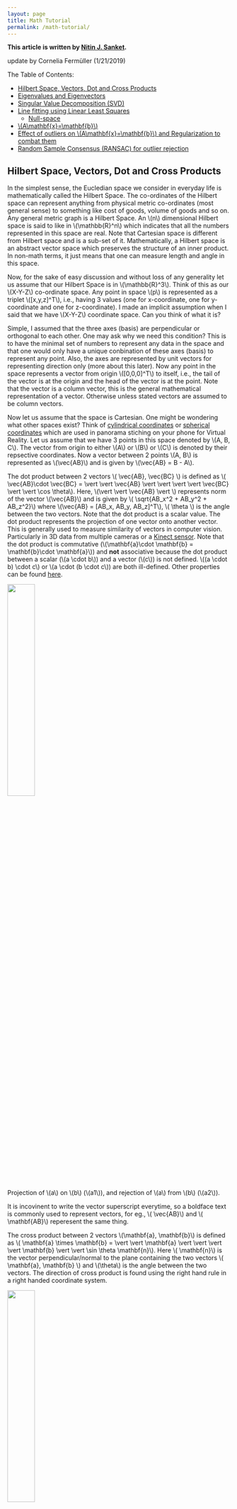 ```yaml
---
layout: page
title: Math Tutorial
permalink: /math-tutorial/
---
```

**This article is written by [Nitin J. Sanket](http://nitinjsanket.github.io).**

update by Cornelia Ferm&uuml;ller (1/21/2019)

The Table of Contents:

- [Hilbert Space, Vectors, Dot and Cross Products](#hilbert)
- [Eigenvalues and Eigenvectors](#eigen)
- [Singular Value Decomposition (SVD)](#svd)
- [Line fitting using Linear Least Squares](#linefit)
	- [Null-space](#nullspace)
- [\\(A\mathbf{x}=\mathbf{b}\\)](#axeqb)
- [Effect of outliers on \\(A\mathbf{x}=\mathbf{b}\\) and Regularization to combat them](#reg)
- [Random Sample Consensus (RANSAC) for outlier rejection](#ransac)

<a name='hilbert'></a>
## Hilbert Space, Vectors, Dot and Cross Products
In the simplest sense, the Eucledian space we consider in everyday life is mathematically called the Hilbert Space. The co-ordinates of the Hilbert space can represent anything from physical metric co-ordinates (most general sense) to something like cost of goods, volume of goods and so on. Any general metric graph is a Hilbert Space. An \\(n\\) dimensional Hilbert space is said to like in \\(\mathbb{R}^n\\) which indicates that all the numbers represented in this space are real. Note that Cartesian space is different from Hilbert space and is a sub-set of it. Mathematically, a Hilbert space is an abstract vector space which preserves the structure of an inner product. In non-math terms, it just means that one can measure length and angle in this space. 

Now, for the sake of easy discussion and without loss of any generality let us assume that our Hilbert Space is in \\(\mathbb{R}^3\\). Think of this as our \\(X-Y-Z\\) co-ordinate space. Any point in space \\(p\\) is represented as a triplet \\([x,y,z]^T\\), i.e., having 3 values (one for x-coordinate, one for y-coordinate and one for z-coordinate). I made an implicit assumption when I said that we have \\(X-Y-Z\\) coordinate space. Can you think of what it is?

Simple, I assumed that the three axes (basis) are perpendicular or orthogonal to each other. One may ask why we need this condition? This is to have the minimal set of numbers to represent any data in the space and that one would only have a unique conbination of these axes (basis) to represent any point. Also, the axes are represented by unit vectors for representing direction only (more about this later). Now any point in the space represents a vector from origin \\([0,0,0]^T\\) to itself, i.e., the tail of the vector is at the origin and the head of the vector is at the point. Note that the vector is a column vector, this is the general mathematical representation of a vector. Otherwise unless stated vectors are assumed to be column vectors. 

Now let us assume that the space is Cartesian. One might be wondering what other spaces exist? Think of [cylindrical coordinates](http://mathworld.wolfram.com/CylindricalCoordinates.html) or [spherical coordinates](http://mathworld.wolfram.com/SphericalCoordinates.html) which are used in panorama stiching on your phone for Virtual Reality. Let us assume that we have 3 points in this space denoted by \\(A, B, C\\). The vector from origin to either \\(A\\) or \\(B\\) or \\(C\\) is denoted by their repsective coordinates. Now a vector between 2 points \\(A, B\\) is represented as \\(\vec{AB}\\) and is given by \\(\vec{AB} = B - A\\). 

The dot product between 2 vectors \\( \vec{AB}, \vec{BC} \\) is defined as \\( \vec{AB}\cdot \vec{BC} = \vert \vert \vec{AB} \vert \vert \vert \vert \vec{BC} \vert \vert \cos \theta\\). Here, \\(\vert \vert \vec{AB} \vert \\) represents norm of the vector \\(\vec{AB}\\) and is given by \\( \sqrt{AB_x^2 + AB_y^2 + AB_z^2}\\) where \\(\vec{AB} = [AB_x, AB_y, AB_z]^T\\), \\( \theta \\) is the angle between the two vectors. Note that the dot product is a scalar value. The dot product represents the projection of one vector onto another vector. This is generally used to measure similarity of vectors in computer vision. Particularly in 3D data from multiple cameras or a [Kinect sensor](https://en.wikipedia.org/wiki/Kinect). Note that the dot product is commutative (\\(\mathbf{a}\cdot \mathbf{b} = \mathbf{b}\cdot \mathbf{a}\\)) and **not** associative because the dot product between a scalar (\\(a \cdot b\\)) and a vector (\\(c\\)) is not defined.  \\((a \cdot b) \cdot c\\) or \\(a \cdot (b \cdot c\\)) are both ill-defined. Other properties can be found [here](https://en.wikipedia.org/wiki/Dot_product).


<div class="fig figleft fighighlight">
  <img src="/assets/math/proj.png" width="35%">
  <div class="figcaption">
    Projection of \(a\) on \(b\) (\(a1\)), and rejection of \(a\) from \(b\) (\(a2\)).
  </div>
  <div style="clear:both;"></div>
</div>


It is incovinent to write the vector superscript everytime, so a boldface text is commonly used to represent vectors, for eg., \\( \vec{AB}\\) and \\( \mathbf{AB}\\) reperesent the same thing. 

The cross product between 2 vectors \\(\mathbf{a}, \mathbf{b}\\) is defined as \\( \mathbf{a} \times \mathbf{b} = \vert \vert \mathbf{a} \vert \vert \vert \vert \mathbf{b} \vert \vert \sin \theta \mathbf{n}\\). Here \\( \mathbf{n}\\) is the vector perpendicular/normal to the plane containing the two vectors \\( \mathbf{a}, \mathbf{b} \\) and \\(\theta\\) is the angle between the two vectors. The direction of cross product is found using the right hand rule in a right handed coordinate system. 

<div class="fig figleft fighighlight">
  <img src="/assets/math/crossproduct.png" width="35%">
  <div class="figcaption">
    Finding the direction of the cross product by the right-hand rule.
  </div>
  <div style="clear:both;"></div>
</div>


An animation of the cross product is shown below:

<div class="fig figleft fighighlight">
  <img src="/assets/math/crossproductanimation.gif" width="35%">
  <div class="figcaption">
   The cross product \( \mathbf{a} \times \mathbf{b}\) (vertical, in purple) changes as the angle between the vectors \( \mathbf{a} \) (blue) and \( \mathbf{b} \) (red) changes. The cross product is always orthogonal to both vectors, and has magnitude zero when the vectors are parallel and maximum magnitude \( \vert \vert \mathbf{a} \vert \vert \vert \vert \mathbf{b} \vert \vert \) when they are orthogonal.
  </div>
  <div style="clear:both;"></div>
</div>

The cross product is used to find normal vector to a plane in computer vision. This is especially useful in aligning 3D point clouds (images with depth infromation). This method is extensively used in self driving cars to make a map using LIDAR scans. If you are curious, have a look at [Point to Plane Iterative Closest Point algorithm](https://www-new.comp.nus.edu.sg/~lowkl/publications/lowk_point-to-plane_icp_techrep.pdf) to understand how this works. Don't worry you'll implement this in Project 3. Note that the cross prodct is  anticommutative (\\(\mathbf{a}\times \mathbf{b} = -\mathbf{b}\times\mathbf{a}\\)) and **not** associative. Other properties can be found [here](https://en.wikipedia.org/wiki/Dot_product).

<a name='eigen'></a>
## Eigenvalues and Eigenvectors
Let us say we have a vector \\(\mathbf{v}\\) in \\( \mathbb{R}^n\\). A linear transformation of \\(\mathbf{v}\\) is given by a matrix \\(A\\) multiplied by \\(\mathbf{v}\\). One could have a special vector \\(\mathbf{v}\\) such that the function \\(A \mathbf{v}\\) returns a scaled version of \\(\mathbf{v}\\), i.e., the direction of the \\( \mathbf{v}\\) is maintained upon a linear transformation by \\(A\\). This can mathematically be written as:

$$
A \mathbf{v} = \lambda \mathbf{v}
$$

Note that \\( \lambda \mathbf{v}\\) is a scaled version of \\(\mathbf{v}\\), i.e., the direction of both the vectors is the same. Recall, that the direction of a vector \\(\mathbf{v}\\) is given by \\(\frac{\mathbf{v}}{\vert \vert \mathbf{v} \vert \vert}\\). The concept of scale factor is very important for computer vision and will be later used in the last project. 

In the above transformation \\( A \in \mathbb{R}^{n \times n}\\). Now one can solve the above equation as follows:

$$
\left(A - \lambda I \right)\mathbf{v} =  0
$$

Here \\( I\\) is an identity matrix of size \\( n \times n\\) and has all the diagonal elements as 1 and non-diagonal elements as 0. Once the above equation is solved, one would find \\(n\\) pairs of \\(\lambda_i\\) and \\(\mathbf{v}_i\\) such that the above equation is satisfied (\\(i\\) varies from 1 to \\(N\\)). These set of \\(\lambda_i\\) values are called **eigenvalues** and these set of \\(\mathbf{v}_i\\) vectors are called **eigenvectors**. Note that the eigenvectors are linearly independent, i.e., dot product between any of them is zero. However, eigenvalues need not be distinct. If we have a matrix \\(Q\\) whose columns are made up of the eigenvectors, i.e., 

$$
Q = \begin{bmatrix} \mathbf{v_1} & \mathbf{v_2} & \cdots & \mathbf{v_n} \end{bmatrix}
$$

Now, consider \\( AQ\\) and the fact that \\( A \mathbf{v} = \lambda \mathbf{v}\\).

$$
AQ = \begin{bmatrix} \lambda_1\mathbf{v_1} & \lambda_2\mathbf{v_2} & \cdots & \lambda_n\mathbf{v_n} \end{bmatrix}
$$

This can be re-written as:

$$
AQ = \begin{bmatrix} \mathbf{v_1} & \mathbf{v_2} & \cdots & \mathbf{v_n} \end{bmatrix} \Lambda
$$ 

Here \\(\Lambda\\) is a diagonal matrix with \\(\Lambda_{ii} = \lambda_i\\). We also know that columns of \\(Q\\) are linearly independent, this means that 
\\(Q\\) is invertible. 

$$
A = Q\Lambda Q^{-1}
$$

The above is called **Eigen-decomposition** in literature. Eigen-decomposition is very commonly used in an algorithm called [**Principle Component Analysis (PCA)**](https://en.wikipedia.org/wiki/Principal_component_analysis). PCA is used to find the most important linearly independent basis of a given data. 

You might be wondering what the inuition to Eigen-decomposition is. The eigenvalues represent the covariance and eigenvectors represent the linearly independent directions of variation in data. A sample eigenvectors and eigenvalues are shown below:


<div class="fig figcenter fighighlight">
  <img src="/assets/math/eigenvectors.png" width="60%">
  <div class="figcaption">Eigenvectors of a covariance matrix of data shown in blue. Data is drawn from a gaussian distribution.</div>
</div>

For a detailed explanation of the visualization look at [this link](http://www.visiondummy.com/2014/04/geometric-interpretation-covariance-matrix/). In computer vision, eigenspaces have been used for ages. Consider the problem of face recognition. Here we have a dataset of a lot of faces and we need to identify the person given a photo of the face. This is similar to what TSA does when they check your ID at the airport, they are manually trying to see if the photo in the ID looks like the person in front of them. One of the ealiest face recognition methods used eigenspaces and the algorithm is aptly called **Eigenfaces**. The idea of the algorithm is to represent any face as a linear combination of **eigenfaces**. These **eigenfaces** are supposed to represent the most common features of a face and that any face can be reconstructed as their linear combination. This means that each face is represented as a vector of weights which multiply these eigenfaces and are added up to make the original face. Think of this as representing each face as an encoded vector. This idea is also used extensively in compression. During the face identification, the test face is also converted to a vector and the label (person ID) of closest vector in the training set (database of face images on the computer) is chosen as the predicted label (person ID). A visual representation of this is shown below. For more details look at [this link](http://www.vision.jhu.edu/teaching/vision08/Handouts/case_study_pca1.pdf).


<div class="fig figcenter fighighlight">
  <img src="/assets/math/eigenface1.PNG" width="35%">
  <div class="figcaption">Sample images in the database/training set.</div>
  <img src="/assets/math/eigenface2.PNG" width="70%">
  <div class="figcaption">
   Top row: Eigenfaces. Bottom row: How any face can be represented as a linear combination of eigenfaces.</div>
</div>

Note that Eigendecomposition only works on **square matrices**.

<a name='svd'></a>
## Singular Value Decomposition (SVD)
One can think of SVD as the generalized version of the Eigen-decomposition. Let \\( A\\) be a matrix of size \\(m \times n\\). The SVD of \\(A\\) is given by:

$$
A = U\Sigma V^T
$$

Note that \\(\Sigma\\) here does not refer to the covariance matrix. Here, \\(U\\) is a \\(m \times m\\) square orthonormal basis function. The columns of \\(U\\) form a set of orthonormal (unit normal) vectors which can be regarded as basis vectors. \\(V^T\\) is a \\(n \times n\\) square orthonormal basis function as well. The columns of \\(V\\) also form a set of orthonormal (unit normal) vectors which can be regarded as basis vectors. Think of \\(U, V^T\\) as matrices which rotate the data. \\(\Sigma\\) is a \\(m \times n \\) diagonal rectangular matrix which acts as a scaling matrix. Note that for SVD to be valid \\(A \\) has to be a Positive Semi-Definite matrix (PSD), i.e., \\( A \succeq 0\\) or all the eigenvalues have to be non-negative (either zero or positive). You might be wondering this looks very similar to the eigendecomposition we studied earlier. What is the relation between the two?

The matrix \\(U\\) (left singular values) of \\(A\\) gives us the eigenvectors of \\(AA^T\\). Similarly, as you expect, the matrix \\(V\\) (right singular values) of \\(A\\) gives us the eigenvectors of \\(A^TA\\).  The non-zero singular values of \\(A\\) (found on diagonal entries of \\(\Sigma\\)) are the square roots of non-zero eigenvalues of both \\(AA^T\\) and \\(A^TA\\). 

<div class="fig figcenter fighighlight">
  <img src="/assets/math/svd.png" width="35%">
  <div class="figcaption">Visualization of the matrix multiplications in singular value decomposition.</div>
  <img src="/assets/math/svdanimation.gif" width="50%">
  <div class="figcaption">
  Visualization of how different components of SVD make up the matrix \(A\).</div>
</div>
 

<a name='linefit'></a>
## Line fitting using Linear Least Squares
Let us define the problem in hand first. Assume that we have \\(N\\) points in \\(\mathbb{R}^n\\), for purposes of simplicity without loss in any generality let \\(n=2\\). We want to fit a line (the equivalent is a plane in \\(\mathbb{R}^n\\) and a hyperplane in \\(\mathbb{R}^n\\)). When \\(N = 1\\), one can fit \\(\infty\\) number of lines which satisfy the constraint of passing though the point and hence has no unique exact (the line passes through the point) solution. Now, when \\(N = 2\\), one can fit a unique and exact solution because we have exactly the same number of parameters (number of unknowns in the line equation) as the number of constraints (equations). However, things get tricky when \\(N > 2\\). One might wonder when we would encouter such a situtation, this is more common than you think. Assume that we want to fit a line to a number of pixels in an image, possible to detect a lane on an self driving car.

<div class="fig figcenter fighighlight">
  <img src="/assets/math/lane1.png" width="70%">
  <div class="figcaption">Left: Input image to a self driving car for lane detection. Right: Pixel candidates where one would fit a line to find the lane, notice that there are multiple lines possible, for the purposes of the example assume that we want to fit a line to the pixels inside the red ellipse.</div>
</div>

Let us model the problem mathematically, we have \\(N\\) points in \\(\mathbb{R}^2\\) to which we want to fit the **best-fit** line. The best-line has to be defined before we proceed. One could argue that I can pick any random two points and fit a line and call that the best-fit. However, this solution is the best for those two points and not for all points. If all the points lie on a line one could say that we have an **exact** and **unique** solution, but this rarely happens. The more common version of this problem is that, the best-fit line generally would not pass thorugh any of the points. You might be wondering how is that the best line then? Well it depends on how we are going to define best-fit and that the points are **noisy**. Let us define best-fit right now.

Let the equation of the line be \\(ax+by+c=0\\) where we want to find the parameters \\(\Theta=\begin{bmatrix} a & b & c \end{bmatrix}^T\\) such that:

$$
\underset{\Theta}{\operatorname{argmin}}\sum_{i=1}^N R(x_i,y_i \vert \Theta)^2
$$

\\(\underset{\Theta}{\operatorname{argmin}}\\) means that we want to minimize and find the parameters \\(\Theta\\) which gives us the minimum value. The function \\(R\\) defines the best-fit here which is what the user has chosen. Let us **choose** \\(R\\) to be a function which computes the distance (offsets) from any point \\([x,y]^T\\) to the line \\(ax+by+c=0\\). This can be of two variants, i.e., vertical distances/ offsets and/or perpendicular distance/offsets. 

<div class="fig figcenter fighighlight">
  <img src="/assets/math/offsets.gif" width="70%">
  <div class="figcaption">Left: Vertical distances/offsets. Right: Perpendicular distances/offsets.</div>
</div>

Because it is more inuitive, let us choose the **perpendicular distance/offsets** for \\(R\\). The perpendicular distance of any point \\([x,y]^T\\) to the line \\(ax+by+c=0\\) is given by:

$$
R(x,y \vert \Theta) = \frac{ax+by+c}{\sqrt{a^2+b^2}}
$$

So our optimization/minimization problem becomes:

$$
\underset{\Theta}{\operatorname{argmin}}\sum_{i=1}^N \frac{\left(ax+by+c\right)^2}{a^2+b^2}
$$

The function \\(\sum_{i=1}^N \frac{\left(ax+by+c\right)^2}{a^2+b^2}\\) depicts the sum of distances (this is just a scaled version of the average) from each point to the line. Because we are minimizing the square of \\(R\\), the minimum value the optimization function can take is 0. This happens when all the points like exactly on the line. Like we said before, this rarely happens and in these cases there is **no-exact solution** (only some/no points pass through the line). This solution is called the **Least-squares solution** and the optimization problem is referred to as Ordinary Least Squares (OLS) or Linear Least Squares or Linear Regression in the machine learning community. To find the solution, let us write down the constraints we have. We **ideally** want all points to lie on the best-fit line. This can mathematically be written as:

$$
ax_1 + by_1 + c = 0\\
ax_2 + by_2 + c = 0\\
\vdots \\
ax_N + by_N + c = 0\\
$$

Now let us write this down in matrix form:

$$
\begin{bmatrix} x_1 & y_1 & 1 \\ & \vdots & \\ x_N & y_N & 1\end{bmatrix} \begin{bmatrix} a \\ b \\c \end{bmatrix} = \mathbf{0}
$$

The trivial solution to the above problem is obtained when \\(\begin{bmatrix} a \\ b \\ c \end{bmatrix}^T = 0\\). This is the case where the constraint mathematically satisfies the solution but physically doesn't make much sense as we get back the origin. To avoid this we modify the optimization problem as follows:

$$
\begin{equation*}
\begin{aligned}
& \underset{\Theta}{\text{argmin}}
& & \sum_{i=1}^N \frac{\left(ax+by+c\right)^2}{a^2+b^2} \\
& \text{subject to}
& & \vert \vert \Theta \vert \vert = 1
\end{aligned}
\end{equation*}
$$

Note that, we haven't changed anything but just added a constraint saying that the norm of the line equation coefficients should be unity. Thi avoides the trivial solution gracefully. This optimization problem can be written in matrix form as follows:

$$
\begin{equation*}
\begin{aligned}
& & A\Theta = \mathbf{0}\\
& \text{subject to}
& \vert \vert \Theta \vert \vert = 1
\end{aligned}
\end{equation*}
$$

Where, $$
A = \begin{bmatrix} x_1 & y_1 & 1 \\ & \vdots & \\ x_N & y_N & 1\end{bmatrix}
$$ and $$ \Theta = \begin{bmatrix} a \\ b \\c \end{bmatrix}$$.

To solve the above optimization problem which is of the form \\(Ax=0\\), we need to understand the concept of **Null-space**. 

<a name='nullspace'></a>
## Null-space
Null-space or kernel of a linear map \\(L: V \rightarrow W \\) between two vector spaces \\(V, W\\) is the set of all elements such that \\(L(\mathbf{v})=0\\). In set notation,

$$
\ker(L) = \text{null}(L) = \left\{\mathbf {v} \in V \vert L(\mathbf {v} )=\mathbf {0} \right\}
$$

To understand how this will help in solving \\(A\mathbf{x}=0\\), we need to understand the concept of **rank of a matrix** first. The rank of a matrix \\(A\\) is defined as the number of linearly independent columns of \\(A\\), this is mathematically defined as the dimension of the vector space spanned by the columns of \\(A\\). The easiest way to find the rank of a matrix is to take the Eigen-decomposition (for square matrices) or the SVD (for any shaped matrix). The number of non-zero eigenvalues or the number of non-zero singularvalues gives the rank of a matrix. The rank can be atmost the smallest dimension of the matrix \\(A\\), i.e., if \\(A \in \mathbb{R}^{m \times n}\\) and \\(n < m \\) , then \\(\text{rank}(A)\le n\\). Now that we know what rank means, we can state the **Rank-nullity** theorem as follows:

$$
\text{rank}(A) + \text{nullity}(A) = n
$$

**This means that a solution of the form \\(A\mathbf{x}=0\\) lies in the null-space of \\(A\\).** 

Let us find the nullspace using SVD. Let the SVD of \\(A = U\Sigma V^T\\). Now, \\(\Sigma\\) is ideally supposed to be of rank 3 (as we know that we have 3 unknowns). This means that the 4:N rows of \\(\Sigma\\) have to be all zeros. But due to noise, the rank will be more than 3. A good solution to the optimization problem is obtained when we set any of the columns of \\(V^T\\) corresponding to nullspace to zero (4:N rows of \\(\Sigma\\)). The singular values are sorted in descending order and hence a minimum deviation from the ideal line would give us the best-fit solution. This is the solution corresponding to the smallest singular-value. 

**The best-fit solution is therefore given by the last column of \\(V\\) (last row of \\(V^T\\)**. 

Note that, a simple assumption made about the noise in the previous line fitting example is that, the noise is white gaussian with a mean of zero and some standard deviation. Inuitively, it means that the probability of data points away from the line is decreases as the distance between the point and the line increases. Mathematically the noise is derived from the following distribution (Co-variance is denoted as \\(\Sigma\\)):

$$
p(\mathbf{x}) = \frac{1}{\sqrt{(2 \pi)^3 \vert \Sigma \vert}}e^{\left(\frac{1}{2}(\mathbf{x})^T\Sigma^{-1}(x)\right)} = \mathcal{N(\mathbf{x} \vert 0, \Sigma)}
$$

Here, \\(\mathbf{x}\\) represents the vector in a space \\(\mathbb{R}^n\\). In our line-fitting example, \\(n=2\\). Sample datapoints with their linear least-squares line solution is shown below:

<div class="fig figcenter fighighlight">
  <img src="/assets/math/linearregression.png" width="70%">
  <div class="figcaption">Random data points and their linear least-squares line solution.</div>
</div>

<a name='axeqb'></a>
## \\(A\mathbf{x}=\mathbf{b}\\)
You might be wondering what the title means. The last method (\\(A\mathbf{x}=\mathbf{0}\\)) we solved is called Linear Homogeneous set of equations and \\(A\mathbf{x}=\mathbf{b}\\) is called Linear Inhomogeneous set of equations. The problem formulation is slightly different from the earlier case as one would except. 

We have \\(N\\) observations of \\([\mathbf{x_i}, \mathbf{y_i}]^T\\) where \\(x_i \in \mathbb{R}^{n \times 1}\\) and \\(y_i \in \mathbb{R}^1\\). We want to fit a model such that 

$$
y_i = \mathbf{x_i}^T \beta 
$$

However due to noise (assumed to be gaussian with mean zero and some co-variance, i.e., ) the data samples are obtained from:

$$
y_i = \mathbf{x_i}^T \beta + \mathcal{N}(\mathbf{x} \vert 0, \Sigma)
$$

In matrix form:

$$
\mathbf{y} = \mathbf{X}^T \beta + \mathcal{N}(\mathbf{x} \vert 0, \Sigma)
$$

The optimization problem is defined next:

$$
\begin{equation*}
\begin{aligned}
& \underset{\beta}{\text{argmin}}
& & \vert \vert \mathbf{y} - \mathbf{X}\beta \vert \vert \\
\end{aligned}
\end{equation*}
$$

The **Ordinary least squares** solution is given by:

$$
\hat{\beta} = \left( \mathbf{X}^T \mathbf{X}\right)^{-1} \mathbf{X}^T\mathbf{y}
$$

The matrix \\(\mathbf{X}^T \mathbf{X} \\) is called the **Gram matrix** and is **Positive Semi Definite (PSD)** (all eigenvalues \\(\ge 0\\)). The matrix \\( \mathbf{X}^T\mathbf{y}\\) is called the **moment matrix**. For a detailed derivation look at [this blog post](https://economictheoryblog.com/2015/02/19/ols_estimator/). If you don't remember matrix properties, have a look at [The Matrix cookbook](https://www.math.uwaterloo.ca/~hwolkowi/matrixcookbook.pdf). 


<a name='reg'></a>
## Effect of outliers on \\(A\mathbf{x}=\mathbf{b}\\) and Regularization to combat them
In the previous section, we only talked about how one could obtain the least squares solution but did not analyze what the effect of noise would be. Let \\(A \\) be a \\(m \times n\\) matrix. Consider the solution to \\( A\mathbf{x}=\mathbf{b}\\). The solution to this problem would be \\( \mathbf{x} = A^\dagger \mathbf{b}\\) where \\(A^\dagger\\) denotes the [pseudo-inverse](https://en.wikipedia.org/wiki/Moore%E2%80%93Penrose_inverse) of \\(A\\). Computing the pseudo-inverse doesn't look that trivial, does it? Luckily, we have SVD to the rescue!

If SVD of \\(A\\) is given as \\(A=U\Sigma V^T\\), then \\(A^\dagger = V\Sigma^{-1}U^T\\). Here \\(\Sigma^{-1}\\) is defined such that all the non-zero elements are inverted and zeros are maintained as is. If \\(\mathbf{b}\\) is noisy, we have \\(b = \hat{b} + \mathcal{N(\mathbf{x} \vert 0, \sigma)}\\) where \\( \hat{\mathbf{b}} \\) is the value without noise. If one tries the reconstruct with a noisy \\(\mathbf{b}\\) the solution \\(\mathbf{x}\\) obtained would be complete junk (or super noisy depending on \\(A\\)). Don't worry you'll do this in your homework. Why did this happen? All the singular values are affected equally by noise, so the smallest singular value gets affected by a relatively large noise which makes the estimated \\(\mathbf{x}\\) super noisy, i.e., much more noisier than \\(\mathbf{b}\\). In fact, the noise gets amplified by \\(\Lambda_{ii}^{-1}\\) (the inverse of the singular value), this number is huge when the singular value is small. In fact, there is a term which signifies the noise sensitivity of the matrix \\(A\\) and is given by:

$$
\kappa = \frac{\sigma_{max}}{\sigma_{max}} = \left\lvert\frac{\lambda_{max}}{\lambda_{min}} \right\rvert
$$


Here \\(\sigma_{max}\\) and \\(\sigma_{min}\\) refers to the maximum and minimum singular values respectively. Similarly,  \\(\lambda_{max}\\) and \\(\lambda_{min}\\) refers to the maximum and minimum eigenvalues respectively. If the noiseless version of the problem is \\(\mathbf{\hat{x}} = A^\dagger \mathbf{\hat{b}}\\) and the noisy version is \\(\mathbf{x} = A^\dagger \mathbf{b}\\), the relation between the estimates and condition number is given below:

$$
\frac{\vert \vert \mathbf{x} - \mathbf{\hat{x}}\vert \vert}{\vert \vert\mathbf{\hat{x}}\vert \vert} \le  \kappa \frac{\vert \vert \mathbf{\hat{b}} - \mathbf{b}\vert \vert}{\vert \vert\mathbf{\hat{b}}\vert \vert}
$$

Clearly, one can observe that the noise is amplified by a factor of \\(\kappa\\). A high \\(\kappa\\) can lead to optimization problems to fail and is a huge research topic. 

However, years of research has given good insight into the above problem and one of the simplest methods to combat the effect of noise is to modify the optimization problem as follows:

$$
\begin{equation*}
\begin{aligned}
& \underset{\beta}{\text{argmin}}
& & \vert \vert \mathbf{y} - \mathbf{X}\beta \vert \vert + \lambda \vert \vert \beta \vert \vert^2\\
\end{aligned}
\end{equation*}
$$

In the above problem, \\(\lambda\\) is a user chosen value which determines the amount of penalization/penalty (prior) on the norm of \\(\beta\\). This new optimization problem is called the **Ridge Regression** or Tikhonov regularization or Linear least squares with L\\(_2\\) penalty. As you would expect, this also has a closed form solution given by:

$$
\hat{\beta} = \left( \mathbf{X}^T \mathbf{X} + \lambda I \right)^{-1} \mathbf{X}^T\mathbf{y}
$$

Here, \\(I\\) is the identity matrix. The reason why Ridge regression can handle noise better than linear regression is because it improves the condition number of \\( \mathbf{X}^T \mathbf{X} \\). The new condition number becomes \\( \frac{\sigma_{max}^2 + \lambda}{\sigma_{min}^2 + \lambda}\\). This value is lower than the original conition number we had which means that the solution is less sensitive to noise. This is similar to adding prior information to the optimization problem which acts as a noise removal filter. In Bayesian terms, this is finding the Maximum a-posteriori (MAP) estimate for gaussian noise assumption. 

<a name='ransac'></a>
## Random Sample Consensus (RANSAC) for outlier rejection
All the above methods work well for noise but not for outliers. The outliers shift the result in the direction of the outliers (see figure below).

<div class="fig figcenter fighighlight">
  <img src="/assets/math/leastsquaresnoise.png" width="70%">
  <div class="figcaption">Fitted line is heavily affected by outliers.</div>
</div>


The image below shows what we want RANSAC to do. The red points show the points excluded as outliers for solving the line fitting problem. The blue points are the points included in the line fitting solution. The blue line shows the fitted line without outliers. 

<div class="fig figcenter fighighlight">
  <img src="/assets/math/ransac.png" width="35%">
  <div class="figcaption">Fitted line with RANSAC. Observe that outliers have no influence on the result.</div>
</div>

The idea of RANSAC is voting. RANSAC makes the following assumptions:

**Assumption 1:** Noise features will not vote consistently for any single model ("few" outliers when compared to inliers).

**Assumption 2:** There are enough features to agree on a good model ("few" missing data).

RANSAC algorithm is very simple and can be implemented in less than 40 lines in MATLAB. The algorithm is as follows:

**Step 1:** Select random sample of minimum required size to fit model (in our case 2, a minimum of 2 points are required to fit a line).

**Step 2:** Fit the best model from sample set (line passing through both points). 

**Step 3:** Compute the set of inliers to this model from whole data set (inliers are defined as those points whose distance to the fitted line are less than some user chosen threshold).

Repeat Steps 1-3 until model with the most inliers over all samples is found (or for some set number of iterations or until a inlier set is a certain percentage of the data, like 90%).


<div class="fig figcenter fighighlight">
  <img src="/assets/math/ransacdata.png" width="35%">
  <div class="figcaption">All the data points given. We want to ignore the outliers and fit a least squares line.</div>
  <img src="/assets/math/ransac1.png" width="35%">
  <div class="figcaption">Select 2 points at random.</div>
  <img src="/assets/math/ransac2.png" width="35%">
  <div class="figcaption">Fit a line to the selected 2 points.</div>
  <img src="/assets/math/ransac3.png" width="35%">
  <div class="figcaption">Measure number of inliers. Here we have 4 inliers.</div>
  <img src="/assets/math/ransac4.png" width="35%">
  <div class="figcaption">Repeat steps 1-3.  Here we have 12 inliers. These awesome figures are adapted from Prof. Silvo Savarese's slides.</div>  
</div>

The number of iterations \\(N\\) needed to have a probability \\(p\\) of success with 2 points being chosen at every iteration to fit a line and at a outlier ratio \\(e\\) chosen at each step is given by

$$
N = \frac{\log\left(1-p\right)}{\log\left(1-\left( 1 - e\right)^2 \right)}
$$

To put this in perspective, we **only need 17 iterations to be 95% sure that we'll find a good solution even with 50% outliers.** 

Another voting scheme which works well for fitting curves with lesser number of parameters is the [Hough Transform](https://en.wikipedia.org/wiki/Hough_transform). This is left as a self-reading article. 
